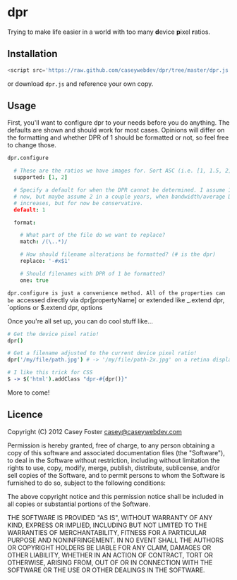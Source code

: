 dpr
===

Trying to make life easier in a world with too many **d**evice **p**ixel
**r**atios.

Installation
------------

```javascript
<script src='https://raw.github.com/caseywebdev/dpr/tree/master/dpr.js'></script>
```

or download `dpr.js` and reference your own copy.

Usage
-----

First, you'll want to configure dpr to your needs before you do anything. The
defaults are shown and should work for most cases. Opinions will differ on the
formatting and whether DPR of 1 should be formatted or not, so feel free to
change those.

```coffeescript
dpr.configure

  # These are the ratios we have images for. Sort ASC (i.e. [1, 1.5, 2])
  supported: [1, 2]

  # Specify a default for when the DPR cannot be determined. I assume 1 for
  # now, but maybe assume 2 in a couple years, when bandwidth/average DPR
  # increases, but for now be conservative.
  default: 1

  format:

    # What part of the file do we want to replace?
    match: /(\..*)/

    # How should filename alterations be formatted? (# is the dpr)
    replace: '-#x$1'

    # Should filenames with DPR of 1 be formatted?
    one: true
```

`dpr.configure is just a convenience method. All of the properties can be
`accessed directly via dpr[propertyName] or extended like _.extend dpr,
`options or $.extend dpr, options

Once you're all set up, you can do cool stuff like...

```coffeescript
# Get the device pixel ratio!
dpr()

# Get a filename adjusted to the current device pixel ratio!
dpr('/my/file/path.jpg') # -> '/my/file/path-2x.jpg' on a retina display

# I like this trick for CSS
$ -> $('html').addClass "dpr-#{dpr()}"
```

More to come!

Licence
-------

Copyright (C) 2012 Casey Foster <casey@caseywebdev.com>

Permission is hereby granted, free of charge, to any person obtaining a copy
of this software and associated documentation files (the "Software"), to deal
in the Software without restriction, including without limitation the rights
to use, copy, modify, merge, publish, distribute, sublicense, and/or sell
copies of the Software, and to permit persons to whom the Software is
furnished to do so, subject to the following conditions:

The above copyright notice and this permission notice shall be included in all
copies or substantial portions of the Software.

THE SOFTWARE IS PROVIDED "AS IS", WITHOUT WARRANTY OF ANY KIND, EXPRESS OR
IMPLIED, INCLUDING BUT NOT LIMITED TO THE WARRANTIES OF MERCHANTABILITY,
FITNESS FOR A PARTICULAR PURPOSE AND NONINFRINGEMENT. IN NO EVENT SHALL THE
AUTHORS OR COPYRIGHT HOLDERS BE LIABLE FOR ANY CLAIM, DAMAGES OR OTHER
LIABILITY, WHETHER IN AN ACTION OF CONTRACT, TORT OR OTHERWISE, ARISING FROM,
OUT OF OR IN CONNECTION WITH THE SOFTWARE OR THE USE OR OTHER DEALINGS IN THE
SOFTWARE.

